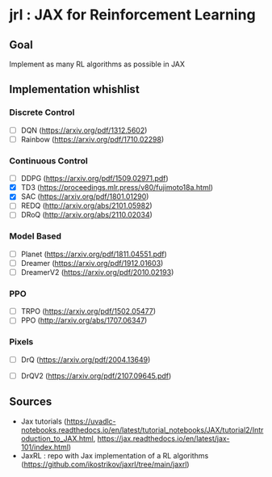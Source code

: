 # jrl : JAX for Reinforcement Learning

## Goal
Implement as many RL algorithms as possible in JAX

## Implementation whishlist
### Discrete Control
- [ ] DQN (https://arxiv.org/pdf/1312.5602)
- [ ] Rainbow (https://arxiv.org/pdf/1710.02298)

### Continuous Control
- [ ] DDPG (https://arxiv.org/pdf/1509.02971.pdf)
- [x] TD3 (https://proceedings.mlr.press/v80/fujimoto18a.html)
- [x] SAC (https://arxiv.org/pdf/1801.01290)
- [ ] REDQ (http://arxiv.org/abs/2101.05982)
- [ ] DRoQ (http://arxiv.org/abs/2110.02034)
### Model Based
- [ ] Planet (https://arxiv.org/pdf/1811.04551.pdf)
- [ ] Dreamer (https://arxiv.org/pdf/1912.01603)
- [ ] DreamerV2 (https://arxiv.org/pdf/2010.02193)

### PPO
- [ ] TRPO (https://arxiv.org/pdf/1502.05477)
- [ ] PPO (http://arxiv.org/abs/1707.06347)

### Pixels
- [ ] DrQ (https://arxiv.org/pdf/2004.13649)
- [ ] DrQV2 (https://arxiv.org/pdf/2107.09645.pdf)


## Sources
- Jax tutorials (https://uvadlc-notebooks.readthedocs.io/en/latest/tutorial_notebooks/JAX/tutorial2/Introduction_to_JAX.html, https://jax.readthedocs.io/en/latest/jax-101/index.html)
- JaxRL : repo with Jax implementation of a RL algorithms (https://github.com/ikostrikov/jaxrl/tree/main/jaxrl)
